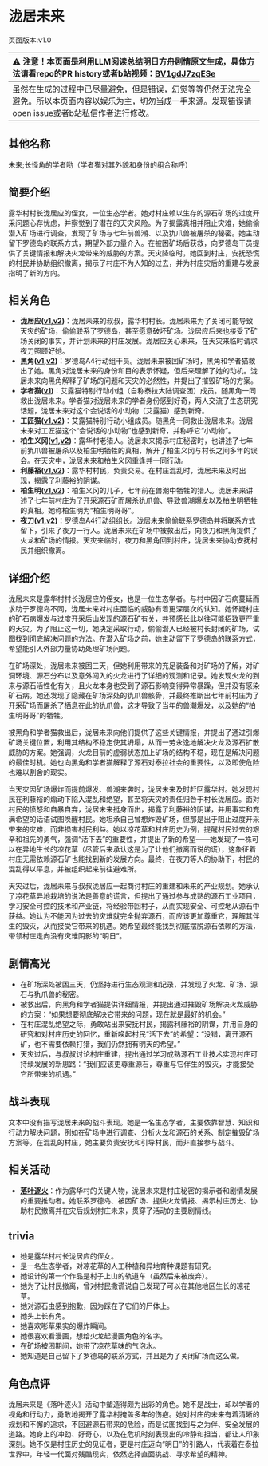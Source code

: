 # 泷居未来
页面版本:v1.0
 

| :warning: 注意！本页面是利用LLM阅读总结明日方舟剧情原文生成，具体方法请看repo的PR history或者b站视频：[BV1gdJ7zqESe](https://www.bilibili.com/video/BV1gdJ7zqESe/)         |
|:----------------------------|
| 虽然在生成的过程中已尽量避免，但是错误，幻觉等等仍然无法完全避免。所以本页面内容以娱乐为主，切勿当成一手来源。发现错误请open issue或者b站私信作者进行修改。|



## 其他名称
未来;长怪角的学者哟（学者猫对其外貌和身份的组合称呼）
## 简要介绍
露华村村长泷居应的侄女，一位生态学者。她对村庄赖以生存的源石矿场的过度开采问题心存忧虑，并察觉到了潜在的天灾风险。为了揭露真相并阻止灾难，她偷偷潜入矿场进行调查，发现了矿场与七年前兽潮、以及犰爪兽被屠杀的秘密。她主动留下罗德岛的联系方式，期望外部力量介入。在被困矿场后获救，向罗德岛干员提供了关键情报和解决火龙带来的威胁的方案。天灾降临时，她回到村庄，安抚恐慌的村民并协助组织撤离，揭示了村庄不为人知的过去，并为村庄灾后的重建与发展指明了新的方向。
## 相关角色
-   **泷居应([v1](extended_char_long_ju_ying.md),[v2](../char_v3/extended_char_long_ju_ying.md))**：泷居未来的叔叔，露华村村长。泷居未来为了关闭可能导致天灾的矿场，偷偷联系了罗德岛，甚至愿意破坏矿场。泷居应后来也接受了矿场关闭的事实，并计划未来的村庄发展。泷居应关心未来，在天灾来临时请求夜刀照顾好她。
-   **黑角([v1](char_500_noirc.md),[v2](../char_v3/char_500_noirc.md))**：罗德岛A4行动组干员。泷居未来被困矿场时，黑角和学者猫救出了她。黑角对泷居未来的身份和目的表示怀疑，但后来理解了她的动机。泷居未来向黑角解释了矿场的问题和天灾的必然性，并提出了摧毁矿场的方案。
-   **学者猫([v1](extended_char_xue_zhe_mao.md))**：艾露猫特别行动小组（自称泰拉大陆调查团）成员。随黑角一同救出泷居未来。学者猫对泷居未来的学者身份感到好奇，两人交流了生态研究话题，泷居未来对这个会说话的小动物（艾露猫）感到新奇。
-   **工匠猫([v1](extended_char_gong_jiang_mao.md),[v2](../char_v3/extended_char_gong_jiang_mao.md))**：艾露猫特别行动小组成员。随黑角一同救出泷居未来。泷居未来对工匠猫这个“会说话的小动物”也感到新奇，并称呼它“小动物”。
-   **柏生义冈([v1](extended_char_bai_sheng_yi_gang.md),[v2](../char_v3/extended_char_bai_sheng_yi_gang.md))**：露华村老猎人。泷居未来揭示村庄秘密时，也讲述了七年前犰爪兽被屠杀以及柏生明牺牲的真相，解开了柏生义冈与村长之间多年的误会。在天灾中，泷居未来和柏生义冈重逢并一同行动。
-   **利藤裕([v1](extended_char_li_teng_yu.md),[v2](../char_v3/extended_char_li_teng_yu.md))**：露华村村民，负责交易。在村庄混乱时，泷居未来及时出现，揭露了利藤裕的阴谋。
-   **柏生明([v1](extended_char_bai_sheng_ming.md),[v2](../char_v3/extended_char_bai_sheng_ming.md))**：柏生义冈的儿子，七年前在兽潮中牺牲的猎人。泷居未来讲述了七年前村庄为了开采源石矿而屠杀犰爪兽、导致兽潮爆发以及柏生明牺牲的真相。她称柏生明为“柏生明哥哥”。
-   **夜刀([v1](char_502_nblade.md),[v2](../char_v3/char_502_nblade.md))**：罗德岛A4行动组组长。泷居未来偷偷联系罗德岛并将联系方式留下，引来了夜刀一行人。泷居未来在矿场中被救出后，向夜刀和黑角提供了火龙和矿场的情报。天灾来临时，夜刀和黑角回到村庄，泷居未来协助安抚村民并组织撤离。
## 详细介绍
泷居未来是露华村村长泷居应的侄女，也是一位生态学者。与村中因矿石病蔓延而求助于罗德岛不同，泷居未来对村庄面临的威胁有着更深层次的认知。她怀疑村庄的矿石病爆发与过度开采后山发现的源石矿有关，并预感长此以往可能招致更严重的天灾。为了阻止这一切，她决定采取行动，偷偷潜入已经被村长封闭的矿场，试图找到彻底解决问题的方法。在潜入矿场之前，她主动留下了罗德岛的联系方式，希望能引入外部力量协助处理矿场问题。

在矿场深处，泷居未来被困三天，但她利用带来的充足装备和对矿场的了解，对矿洞环境、源石分布以及意外闯入的火龙进行了详细的观测和记录。她发现火龙的到来与源石活性化有关，且火龙本身也受到了源石影响变得异常暴躁，但并没有感染矿石病。她还发现了隐藏在矿场深处的犰爪兽骸骨，并最终推断出七年前村庄为了开采矿场而屠杀了栖息在此的犰爪兽，这才导致了当年的兽潮爆发，以及她的“柏生明哥哥”的牺牲。

被黑角和学者猫救出后，泷居未来向他们提供了这些关键情报，并提出了通过引爆矿场关键位置，利用其结构不稳定使其坍塌，从而一劳永逸地解决火龙及源石扩散威胁的方案。她强调，火龙目前的虚弱状态加上矿场的结构不稳，现在是解决问题的最佳时机。她也向黑角和学者猫解释了源石对泰拉社会的重要性，以及即使危险也难以割舍的现实。

当天灾因矿场爆炸而提前爆发、兽潮来袭时，泷居未来及时赶回露华村。她发现村民在利藤裕的煽动下陷入混乱和绝望，甚至将天灾的责任归咎于村长泷居应。面对村民的愤怒和自暴自弃，泷居未来挺身而出，揭露了利藤裕的阴谋，并用事实和充满希望的话语试图唤醒村民。她坦承自己曾想炸毁矿场，但那是出于阻止过度开采带来的灾难，而非损害村民利益。她以凉花草和村庄历史为例，提醒村民过去的艰辛和祖先的勇气，强调“活下去”的重要性，并提出了新的希望——她发现了一株可以在异地生长的凉花草（尽管后来承认这是为了让他们撤离而说的谎），这象征着村庄无需依赖源石矿也能找到新的发展方向。最终，在夜刀等人的协助下，村民的混乱得以平息，并被组织起来前往避难所。

天灾过后，泷居未来与叔叔泷居应一起商讨村庄的重建和未来的产业规划。她承认了凉花草异地栽培的说法是善意的谎言，但提出了通过参与成熟的源石工业项目，学习安全可控的技术和产业链，将经验带回村子，从而实现安全、可控地从源石中获益。她认为不能因为过去的灾难就完全抛弃源石，而应该更加尊重它，理解其伴生的毁灭，从而接受它带来的机遇。她希望最终能找到彻底摆脱源石依赖的方法，带领村庄走向没有灾难阴影的“明日”。
## 剧情高光
-   在矿场深处被困三天，仍坚持进行生态观测和记录，并发现了火龙、矿场、源石与犰爪兽的秘密。
-   被救出后，向黑角和学者猫提供详细情报，并提出通过摧毁矿场解决火龙威胁的方案：“如果想要彻底解决它带来的问题，现在就是最好的机会。”
-   在村庄混乱绝望之际，勇敢站出来安抚村民，揭露利藤裕的阴谋，并用自身的研究和对村庄历史的回忆，重新唤起村民“活下去”的希望：“没错，离开源石矿，也不需要依赖打猎，我们仍然拥有明天的希望。”
-   天灾过后，与叔叔讨论村庄重建，提出通过学习成熟源石工业技术实现村庄可持续发展的新思路：“我们应该更尊重源石，尊重与它伴生的毁灭，才能接受它所带来的机遇。”
## 战斗表现
文本中没有描写泷居未来的战斗表现。她是一名生态学者，主要依靠智慧、知识和行动力解决问题，例如在矿场中进行调查、分析火龙和源石的关系、制定摧毁矿场方案等。在混乱的村庄，她主要负责安抚和引导村民，而非直接参与战斗。
## 相关活动
-   **[落叶逐火](../stories/act24side.md)**：作为露华村的关键人物，泷居未来是村庄秘密的揭示者和剧情发展的重要推动者。她联系罗德岛、被困矿场、提供火龙情报、揭示村庄历史、协助村民撤离并在灾后规划村庄未来，贯穿了活动的主要剧情线。
## trivia
-   她是露华村村长泷居应的侄女。
-   是一名生态学者，对凉花草的人工种植和异地育种课题有研究。
-   她设计的第一个作品是村子上山的轨道车（虽然后来被废弃）。
-   她为了让村民撤离，曾对村民撒谎说自己发现了可以在其他地区生长的凉花草。
-   她对源石虫感到抱歉，因为踩在了它们的尸体上。
-   她头上长有角。
-   她喜欢嘭草果实的爆炸瞬间。
-   她很喜欢看漫画，想给火龙起漫画角色的名字。
-   在矿场被困期间，她带了凉花草味的气泡水。
-   她知道是自己留下了罗德岛的联系方式，并且是为了关闭矿场而这么做。
## 角色点评
泷居未来是《落叶逐火》活动中塑造得颇为出彩的角色。她不是战士，却以学者的视角和行动力，勇敢地揭开了露华村掩盖多年的伤疤。她对村庄的未来有着清晰的规划和不懈的追求，不回避源石带来的危险，而是试图找到与之为伴、安全发展的道路。她身上的冲劲、好奇心，以及在危机时刻表现出的冷静和担当，都让人印象深刻。她不仅是村庄历史的见证者，更是村庄迈向“明日”的引路人，代表着在泰拉世界中，年轻一代面对残酷现实，依然选择直面挑战、寻求希望的精神。